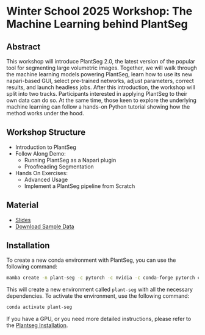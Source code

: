 # Winter School 2025 Workshop: The Machine Learning behind PlantSeg

## Abstract

This workshop will introduce PlantSeg 2.0, the latest version of the popular tool for segmenting large volumetric images. Together, we will walk through the machine learning models powering PlantSeg, learn how to use its new napari-based GUI, select pre-trained networks, adjust parameters, correct results, and launch headless jobs.
After this introduction, the workshop will split into two tracks. Participants interested in applying PlantSeg to their own data can do so. At the same time, those keen to explore the underlying machine learning can follow a hands-on Python tutorial showing how the method works under the hood.

## Workshop Structure

- Introduction to PlantSeg
- Follow Along Demo:
  - Running PlantSeg as a Napari plugin
  - Proofreading Segmentation
- Hands On Exercises:
  - Advanced Usage
  - Implement a PlantSeg pipeline from Scratch

## Material

- [Slides](https://docs.google.com/presentation/d/1gx8NNpPcyrKZP3_UGGO0uBX21oGf7Xu5H7WO3UbF7E8/edit?usp=sharing)
- [Download Sample Data](https://drive.google.com/drive/folders/1djDf4TwTfQaxLKoLOvHG0zWRWZ76yhCY?usp=sharing)

## Installation

To create a new conda environment with PlantSeg, you can use the following command:

```bash
mamba create -n plant-seg -c pytorch -c nvidia -c conda-forge pytorch cpuonly plant-seg notebook --no-channel-priority
```

This will create a new environment called `plant-seg` with all the necessary dependencies. To activate the environment, use the following command:

```bash
conda activate plant-seg
```

If you have a GPU, or you need more detailed instructions, please refer to the [Plantseg Installation](https://kreshuklab.github.io/plant-seg/chapters/getting_started/installation/).
